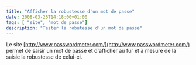 ```yaml
---
title: "Afficher la robustesse d'un mot de passe"
date: 2008-03-25T14:18:00+01:00
tags: [ "site", "mot de passe"]
description: "Tester la robutesse d'un mot de passe"
---
```


Le site [http://www.passwordmeter.com/](http://www.passwordmeter.com/) permet de saisir un mot de passe et d'afficher au fur et à mesure de la saisie la robustesse de celui-ci.

